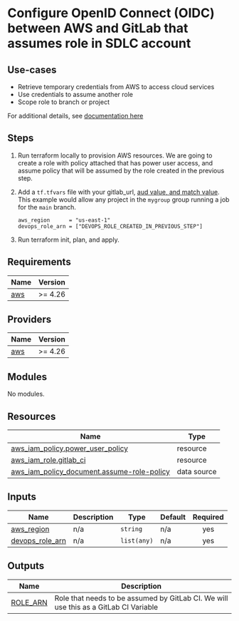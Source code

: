# Configure OpenID Connect (OIDC) between AWS and GitLab that assumes role in SDLC account


## Use-cases
* Retrieve temporary credentials from AWS to access cloud services
* Use credentials to assume another role
* Scope role to branch or project

For additional details, see [documentation here](https://docs.gitlab.com/ee/ci/cloud_services/aws/)


## Steps

1. Run terraform locally to provision AWS resources. We are going to create a role with policy attached that has power user access, and assume policy that will be assumed by the role created in the previous step.

1. Add a `tf.tfvars` file with your gitlab_url, [aud value, and match value](https://docs.gitlab.com/ee/ci/cloud_services/#configure-a-conditional-role-with-oidc-claims).
    This example would allow any project in the `mygroup` group running a job for the `main` branch.
    ```
    aws_region      = "us-east-1"
    devops_role_arn = ["DEVOPS_ROLE_CREATED_IN_PREVIOUS_STEP"]
    ```
1.  Run terraform init, plan, and apply. 


<!-- BEGIN_TF_DOCS -->
## Requirements

| Name | Version |
|------|---------|
| <a name="requirement_aws"></a> [aws](#requirement\_aws) | >= 4.26 |

## Providers

| Name | Version |
|------|---------|
| <a name="provider_aws"></a> [aws](#provider\_aws) | >= 4.26 |

## Modules

No modules.

## Resources

| Name | Type |
|------|------|
| [aws_iam_policy.power_user_policy](https://registry.terraform.io/providers/hashicorp/aws/latest/docs/resources/iam_policy) | resource |
| [aws_iam_role.gitlab_ci](https://registry.terraform.io/providers/hashicorp/aws/latest/docs/resources/iam_role) | resource |
| [aws_iam_policy_document.assume-role-policy](https://registry.terraform.io/providers/hashicorp/aws/latest/docs/data-sources/iam_policy_document) | data source |

## Inputs

| Name | Description | Type | Default | Required |
|------|-------------|------|---------|:--------:|
| <a name="input_aws_region"></a> [aws\_region](#input\_aws\_region) | n/a | `string` | n/a | yes |
| <a name="input_devops_role_arn"></a> [devops\_role\_arn](#input\_devops\_role\_arn) | n/a | `list(any)` | n/a | yes |

## Outputs

| Name | Description |
|------|-------------|
| <a name="output_ROLE_ARN"></a> [ROLE\_ARN](#output\_ROLE\_ARN) | Role that needs to be assumed by GitLab CI. We will use this as a GitLab CI Variable |
<!-- END_TF_DOCS -->


